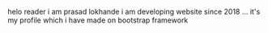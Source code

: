 helo reader i am prasad lokhande i am developing website since 2018 ... it's my profile which i have made on bootstrap framework
